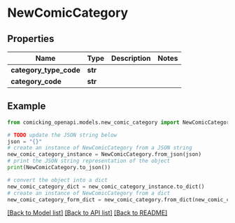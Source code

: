 # NewComicCategory


## Properties

Name | Type | Description | Notes
------------ | ------------- | ------------- | -------------
**category_type_code** | **str** |  | 
**category_code** | **str** |  | 

## Example

```python
from comicking_openapi.models.new_comic_category import NewComicCategory

# TODO update the JSON string below
json = "{}"
# create an instance of NewComicCategory from a JSON string
new_comic_category_instance = NewComicCategory.from_json(json)
# print the JSON string representation of the object
print(NewComicCategory.to_json())

# convert the object into a dict
new_comic_category_dict = new_comic_category_instance.to_dict()
# create an instance of NewComicCategory from a dict
new_comic_category_form_dict = new_comic_category.from_dict(new_comic_category_dict)
```
[[Back to Model list]](../README.md#documentation-for-models) [[Back to API list]](../README.md#documentation-for-api-endpoints) [[Back to README]](../README.md)


